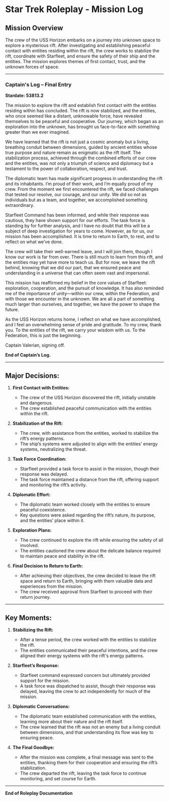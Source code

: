 
# Star Trek Roleplay - Mission Log

## Mission Overview

The crew of the USS Horizon embarks on a journey into unknown space to explore a mysterious rift. After investigating and establishing peaceful contact with entities residing within the rift, the crew works to stabilize the rift, coordinate with Starfleet, and ensure the safety of their ship and the entities. The mission explores themes of first contact, trust, and the unknown forces of space.

---

### Captain's Log – Final Entry

**Stardate: 53813.2**

The mission to explore the rift and establish first contact with the entities residing within has concluded. The rift is now stabilized, and the entities, who once seemed like a distant, unknowable force, have revealed themselves to be peaceful and cooperative. Our journey, which began as an exploration into the unknown, has brought us face-to-face with something greater than we ever imagined.

We have learned that the rift is not just a cosmic anomaly but a living, breathing conduit between dimensions, guided by ancient entities whose true purpose and nature remain as enigmatic as the rift itself. The stabilization process, achieved through the combined efforts of our crew and the entities, was not only a triumph of science and diplomacy but a testament to the power of collaboration, respect, and trust.

The diplomatic team has made significant progress in understanding the rift and its inhabitants. I’m proud of their work, and I’m equally proud of my crew. From the moment we first encountered the rift, we faced challenges that tested our resolve, our courage, and our unity. We did so not as individuals but as a team, and together, we accomplished something extraordinary.

Starfleet Command has been informed, and while their response was cautious, they have shown support for our efforts. The task force is standing by for further analysis, and I have no doubt that this will be a subject of deep investigation for years to come. However, as for us, our mission has been accomplished. It is time to return to Earth, to rest, and to reflect on what we’ve done.

The crew will take their well-earned leave, and I will join them, though I know our work is far from over. There is still much to learn from this rift, and the entities may yet have more to teach us. But for now, we leave the rift behind, knowing that we did our part, that we ensured peace and understanding in a universe that can often seem vast and impersonal.

This mission has reaffirmed my belief in the core values of Starfleet: exploration, cooperation, and the pursuit of knowledge. It has also reminded me of the importance of unity—within our crew, within the Federation, and with those we encounter in the unknown. We are all a part of something much larger than ourselves, and together, we have the power to shape the future.

As the USS Horizon returns home, I reflect on what we have accomplished, and I feel an overwhelming sense of pride and gratitude. To my crew, thank you. To the entities of the rift, we carry your wisdom with us. To the Federation, this is just the beginning.

Captain Valerian, signing off.

**End of Captain’s Log.**

---

## Major Decisions:

1. **First Contact with Entities:**
   - The crew of the USS Horizon discovered the rift, initially unstable and dangerous.
   - The crew established peaceful communication with the entities within the rift.

2. **Stabilization of the Rift:**
   - The crew, with assistance from the entities, worked to stabilize the rift’s energy patterns.
   - The ship’s systems were adjusted to align with the entities’ energy systems, neutralizing the threat.

3. **Task Force Coordination:**
   - Starfleet provided a task force to assist in the mission, though their response was delayed.
   - The task force maintained a distance from the rift, offering support and monitoring the rift’s activity.

4. **Diplomatic Effort:**
   - The diplomatic team worked closely with the entities to ensure peaceful coexistence.
   - Key questions were asked regarding the rift’s nature, its purpose, and the entities’ place within it.

5. **Exploration Plans:**
   - The crew continued to explore the rift while ensuring the safety of all involved.
   - The entities cautioned the crew about the delicate balance required to maintain peace and stability in the rift.

6. **Final Decision to Return to Earth:**
   - After achieving their objectives, the crew decided to leave the rift space and return to Earth, bringing with them valuable data and experiences from the mission.
   - The crew received approval from Starfleet to proceed with their return journey.

---

## Key Moments:

1. **Stabilizing the Rift:**
   - After a tense period, the crew worked with the entities to stabilize the rift.
   - The entities communicated their peaceful intentions, and the crew aligned their energy systems with the rift's energy patterns.

2. **Starfleet’s Response:**
   - Starfleet command expressed concern but ultimately provided support for the mission.
   - A task force was dispatched to assist, though their response was delayed, leaving the crew to act independently for much of the mission.

3. **Diplomatic Conversations:**
   - The diplomatic team established communication with the entities, learning more about their nature and the rift itself.
   - The crew learned that the rift was not an enemy but a living conduit between dimensions, and that understanding its flow was key to ensuring peace.

4. **The Final Goodbye:**
   - After the mission was complete, a final message was sent to the entities, thanking them for their cooperation and ensuring the rift’s stabilization.
   - The crew departed the rift, leaving the task force to continue monitoring, and set course for Earth.

---

**End of Roleplay Documentation**
